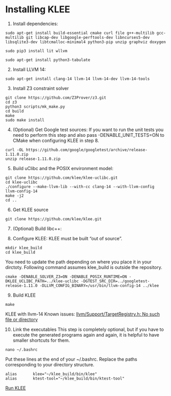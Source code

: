 # Installing KLEE

1. Install dependencies:

```
sudo apt-get install build-essential cmake curl file g++-multilib gcc-multilib git libcap-dev libgoogle-perftools-dev libncurses5-dev libsqlite3-dev libtcmalloc-minimal4 python3-pip unzip graphviz doxygen

sudo pip3 install lit wllvm

sudo apt-get install python3-tabulate
```

2. Install LLVM 14: 
```
sudo apt-get install clang-14 llvm-14 llvm-14-dev llvm-14-tools
```

3. Install Z3 constraint solver

```
git clone https://github.com/Z3Prover/z3.git
cd z3
python3 scripts/mk_make.py
cd build
make
sudo make install
```

4. (Optional) Get Google test sources:
If you want to run the unit tests you need to perform this step and also pass -DENABLE_UNIT_TESTS=ON to CMake when configuring KLEE in step 8.
```
curl -OL https://github.com/google/googletest/archive/release-1.11.0.zip
unzip release-1.11.0.zip
```
5. Build uClibc and the POSIX environment model:
```
git clone https://github.com/klee/klee-uclibc.git
cd klee-uclibc
./configure --make-llvm-lib --with-cc clang-14 --with-llvm-config llvm-config-14
make -j2
cd ..
```

6. Get KLEE source
```
git clone https://github.com/klee/klee.git
```
7. (Optional) Build libc++:

8. Configure KLEE:
KLEE must be built “out of source”. 

```
mkdir klee_build
cd klee_build
```
You need to update the path depending on where you place it in your dirctoty. Following command assumes klee_build is outside the repository. 
```
cmake -DENABLE_SOLVER_Z3=ON -DENABLE_POSIX_RUNTIME=ON -DKLEE_UCLIBC_PATH=../klee-uclibc -DGTEST_SRC_DIR=../googletest-release-1.11.0 -DLLVM_CONFIG_BINARY=/usr/bin/llvm-config-14 ../klee
```
9. Build KLEE
```
make
```
KLEE with llvm-14 Known issues: [llvm/Support/TargetRegistry.h: No such file or directory](https://stackoverflow.com/questions/70588147/llvm-support-targetregistry-h-no-such-file-or-directory)


10. Link the executables
This step is completely optional, but if you have to execute the generated programs again and again, it is helpful to have smaller shortcuts for them.
```
nano ~/.bashrc
```
Put these lines at the end of your ~/.bashrc. Replace the paths corresponding to your directory structure. 

```
alias       klee="~/klee_build/bin/klee"
alias       ktest-tool="~/klee_build/bin/ktest-tool"

```

[Run KLEE](RunKLEE.md)
